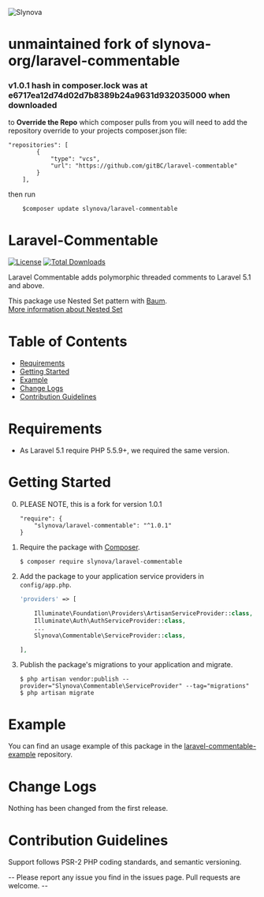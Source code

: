 ![Slynova](https://cloud.githubusercontent.com/assets/2793951/8206037/35841f80-14f6-11e5-8538-b378cd632d28.png)


# unmaintained fork of slynova-org/laravel-commentable
### v1.0.1 hash in composer.lock was at e6717ea12d74d02d7b8389b24a9631d932035000 when downloaded

to **Override the Repo** which composer pulls from you will need to add the repository override to your projects composer.json file:

```
"repositories": [
        {
            "type": "vcs",
            "url": "https://github.com/gitBC/laravel-commentable"
        }
    ],
```
then run

```
	$composer update slynova/laravel-commentable
```

# Laravel-Commentable

[![License](https://img.shields.io/badge/license-MIT-brightgreen.svg?style=flat-square)](https://tldrlegal.com/license/mit-license)
[![Total Downloads](https://img.shields.io/packagist/dt/slynova/laravel-commentable.svg?style=flat-square)](https://packagist.org/packages/slynova/laravel-commentable)

Laravel Commentable adds polymorphic threaded comments to Laravel 5.1 and above.

This package use Nested Set pattern with [Baum](https://github.com/etrepat/baum).<br>
[More information about Nested Set](http://en.wikipedia.org/wiki/Nested_set_model)

# Table of Contents

* [Requirements](#requirements)
* [Getting Started](#getting-started)
* [Example](#example)
* [Change Logs](#change-logs)
* [Contribution Guidelines](#contribution-guidelines)

# <a name="requirements"></a>Requirements

* As Laravel 5.1 require PHP 5.5.9+, we required the same version.

# <a name="getting-started"></a>Getting Started

0. PLEASE NOTE, this is a fork for version 1.0.1

	```
    "require": {
        "slynova/laravel-commentable": "^1.0.1"
	}
	```

1. Require the package with [Composer](https://getcomposer.org).
    ```shell
    $ composer require slynova/laravel-commentable
    ```


2. Add the package to your application service providers in `config/app.php`.
    ```php
    'providers' => [

        Illuminate\Foundation\Providers\ArtisanServiceProvider::class,
        Illuminate\Auth\AuthServiceProvider::class,
        ...
        Slynova\Commentable\ServiceProvider::class,

    ],
    ```

3. Publish the package's migrations to your application and migrate.
    ```shell
    $ php artisan vendor:publish --provider="Slynova\Commentable\ServiceProvider" --tag="migrations"
    $ php artisan migrate
    ```

# <a name="example"></a>Example

You can find an usage example of this package in the [laravel-commentable-example](https://github.com/Slynova-Org/laravel-commentable-example) repository.

# <a name="change-logs"></a>Change Logs

Nothing has been changed from the first release.

# <a name="contribution-guidelines"></a>Contribution Guidelines

Support follows PSR-2 PHP coding standards, and semantic versioning.

-- Please report any issue you find in the issues page.
Pull requests are welcome. --
